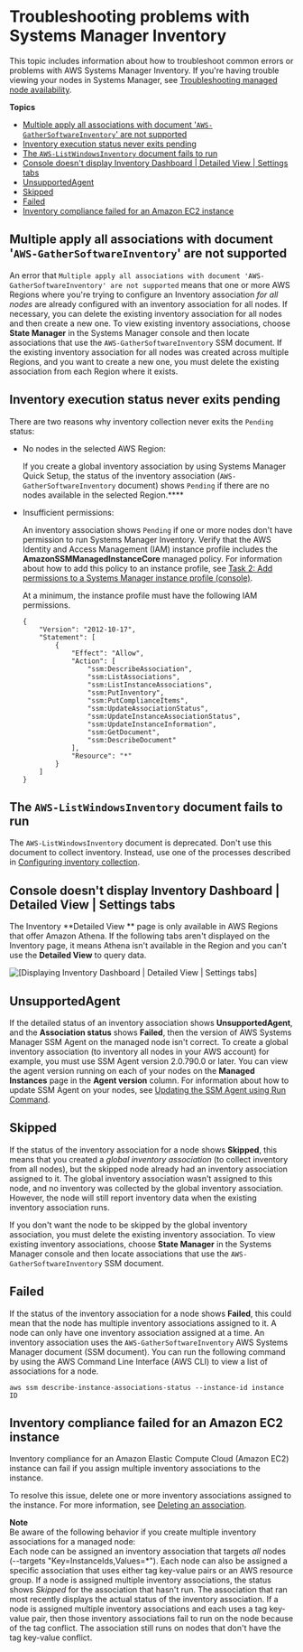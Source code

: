 # Troubleshooting problems with Systems Manager Inventory<a name="syman-inventory-troubleshooting"></a>

This topic includes information about how to troubleshoot common errors or problems with AWS Systems Manager Inventory\. If you're having trouble viewing your nodes in Systems Manager, see [Troubleshooting managed node availability](troubleshooting-managed-instances.md)\.

**Topics**
+ [Multiple apply all associations with document '`AWS-GatherSoftwareInventory`' are not supported](#systems-manager-inventory-troubleshooting-multiple)
+ [Inventory execution status never exits pending](#sysman-inventory-troubleshooting-pending)
+ [The `AWS-ListWindowsInventory` document fails to run](#sysman-inventory-troubleshooting-ListWindowsInventory)
+ [Console doesn't display Inventory Dashboard \| Detailed View \| Settings tabs](#sysman-inventory-troubleshooting-tabs)
+ [UnsupportedAgent](#sysman-inventory-troubleshooting-unsupported-agent)
+ [Skipped](#sysman-inventory-troubleshooting-skipped)
+ [Failed](#sysman-inventory-troubleshooting-failed)
+ [Inventory compliance failed for an Amazon EC2 instance](#sysman-inventory-troubleshooting-ec2-compliance)

## Multiple apply all associations with document '`AWS-GatherSoftwareInventory`' are not supported<a name="systems-manager-inventory-troubleshooting-multiple"></a>

An error that `Multiple apply all associations with document 'AWS-GatherSoftwareInventory' are not supported` means that one or more AWS Regions where you're trying to configure an Inventory association *for all nodes* are already configured with an inventory association for all nodes\. If necessary, you can delete the existing inventory association for all nodes and then create a new one\. To view existing inventory associations, choose **State Manager** in the Systems Manager console and then locate associations that use the `AWS-GatherSoftwareInventory` SSM document\. If the existing inventory association for all nodes was created across multiple Regions, and you want to create a new one, you must delete the existing association from each Region where it exists\.

## Inventory execution status never exits pending<a name="sysman-inventory-troubleshooting-pending"></a>

There are two reasons why inventory collection never exits the `Pending` status:
+ No nodes in the selected AWS Region:

  If you create a global inventory association by using Systems Manager Quick Setup, the status of the inventory association \(`AWS-GatherSoftwareInventory` document\) shows `Pending` if there are no nodes available in the selected Region\.****
+ Insufficient permissions:

  An inventory association shows `Pending` if one or more nodes don't have permission to run Systems Manager Inventory\. Verify that the AWS Identity and Access Management \(IAM\) instance profile includes the **AmazonSSMManagedInstanceCore** managed policy\. For information about how to add this policy to an instance profile, see [Task 2: Add permissions to a Systems Manager instance profile \(console\)](setup-instance-profile.md#instance-profile-add-permissions)\.

  At a minimum, the instance profile must have the following IAM permissions\.

  ```
  {
      "Version": "2012-10-17",
      "Statement": [
          {
              "Effect": "Allow",
              "Action": [
                  "ssm:DescribeAssociation",
                  "ssm:ListAssociations",
                  "ssm:ListInstanceAssociations",
                  "ssm:PutInventory",
                  "ssm:PutComplianceItems",
                  "ssm:UpdateAssociationStatus",
                  "ssm:UpdateInstanceAssociationStatus",
                  "ssm:UpdateInstanceInformation",
                  "ssm:GetDocument",
                  "ssm:DescribeDocument"
              ],
              "Resource": "*"
          }
      ]
  }
  ```

## The `AWS-ListWindowsInventory` document fails to run<a name="sysman-inventory-troubleshooting-ListWindowsInventory"></a>

The `AWS-ListWindowsInventory` document is deprecated\. Don't use this document to collect inventory\. Instead, use one of the processes described in [Configuring inventory collection](sysman-inventory-configuring.md)\. 

## Console doesn't display Inventory Dashboard \| Detailed View \| Settings tabs<a name="sysman-inventory-troubleshooting-tabs"></a>

The Inventory **Detailed View ** page is only available in AWS Regions that offer Amazon Athena\. If the following tabs aren't displayed on the Inventory page, it means Athena isn't available in the Region and you can't use the **Detailed View** to query data\.

![\[Displaying Inventory Dashboard | Detailed View | Settings tabs\]](http://docs.aws.amazon.com/systems-manager/latest/userguide/images/inventory-detailed-view-for-error.png)

## UnsupportedAgent<a name="sysman-inventory-troubleshooting-unsupported-agent"></a>

If the detailed status of an inventory association shows **UnsupportedAgent**, and the **Association status** shows **Failed**, then the version of AWS Systems Manager SSM Agent on the managed node isn't correct\. To create a global inventory association \(to inventory all nodes in your AWS account\) for example, you must use SSM Agent version 2\.0\.790\.0 or later\. You can view the agent version running on each of your nodes on the **Managed Instances** page in the **Agent version** column\. For information about how to update SSM Agent on your nodes, see [Updating the SSM Agent using Run Command](run-command-tutorial-update-software.md#rc-console-agentexample)\.

## Skipped<a name="sysman-inventory-troubleshooting-skipped"></a>

If the status of the inventory association for a node shows **Skipped**, this means that you created a *global inventory association* \(to collect inventory from all nodes\), but the skipped node already had an inventory association assigned to it\. The global inventory association wasn't assigned to this node, and no inventory was collected by the global inventory association\. However, the node will still report inventory data when the existing inventory association runs\.

If you don't want the node to be skipped by the global inventory association, you must delete the existing inventory association\. To view existing inventory associations, choose **State Manager** in the Systems Manager console and then locate associations that use the `AWS-GatherSoftwareInventory` SSM document\.

## Failed<a name="sysman-inventory-troubleshooting-failed"></a>

If the status of the inventory association for a node shows **Failed**, this could mean that the node has multiple inventory associations assigned to it\. A node can only have one inventory association assigned at a time\. An inventory association uses the `AWS-GatherSoftwareInventory` AWS Systems Manager document \(SSM document\)\. You can run the following command by using the AWS Command Line Interface \(AWS CLI\) to view a list of associations for a node\.

```
aws ssm describe-instance-associations-status --instance-id instance ID
```

## Inventory compliance failed for an Amazon EC2 instance<a name="sysman-inventory-troubleshooting-ec2-compliance"></a>

Inventory compliance for an Amazon Elastic Compute Cloud \(Amazon EC2\) instance can fail if you assign multiple inventory associations to the instance\. 

 To resolve this issue, delete one or more inventory associations assigned to the instance\. For more information, see [Deleting an association](https://docs.aws.amazon.com/systems-manager/latest/userguide/systems-manager-state-manager-delete-association.html)\. 

**Note**  
Be aware of the following behavior if you create multiple inventory associations for a managed node:  
Each node can be assigned an inventory association that targets *all* nodes \(\-\-targets "Key=InstanceIds,Values=\*"\)\.
Each node can also be assigned a specific association that uses either tag key\-value pairs or an AWS resource group\.
If a node is assigned multiple inventory associations, the status shows *Skipped* for the association that hasn't run\. The association that ran most recently displays the actual status of the inventory association\. 
If a node is assigned multiple inventory associations and each uses a tag key\-value pair, then those inventory associations fail to run on the node because of the tag conflict\. The association still runs on nodes that don't have the tag key\-value conflict\. 